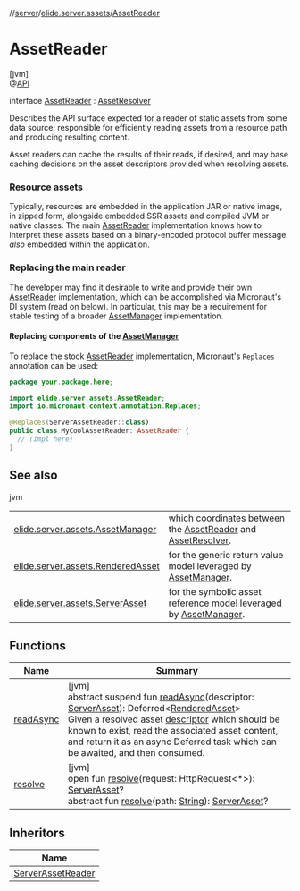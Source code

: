 //[server](../../../index.md)/[elide.server.assets](../index.md)/[AssetReader](index.md)

# AssetReader

[jvm]\
@[API](../../../../../packages/base/base/elide.annotations/-a-p-i/index.md)

interface [AssetReader](index.md) : [AssetResolver](../-asset-resolver/index.md)

Describes the API surface expected for a reader of static assets from some data source; responsible for efficiently reading assets from a resource path and producing resulting content.

Asset readers can cache the results of their reads, if desired, and may base caching decisions on the asset descriptors provided when resolving assets.

###  Resource assets

Typically, resources are embedded in the application JAR or native image, in zipped form, alongside embedded SSR assets and compiled JVM or native classes. The main [AssetReader](index.md) implementation knows how to interpret these assets based on a binary-encoded protocol buffer message *also* embedded within the application.

###  Replacing the main reader

The developer may find it desirable to write and provide their own [AssetReader](index.md) implementation, which can be accomplished via Micronaut's DI system (read on below). In particular, this may be a requirement for stable testing of a broader [AssetManager](../-asset-manager/index.md) implementation.

####  Replacing components of the [AssetManager](../-asset-manager/index.md)

To replace the stock [AssetReader](index.md) implementation, Micronaut's `Replaces` annotation can be used:

```kotlin
package your.package.here;

import elide.server.assets.AssetReader;
import io.micronaut.context.annotation.Replaces;

@Replaces(ServerAssetReader::class)
public class MyCoolAssetReader: AssetReader {
  // (impl here)
}
```

## See also

jvm

| | |
|---|---|
| [elide.server.assets.AssetManager](../-asset-manager/index.md) | which coordinates between the [AssetReader](index.md) and [AssetResolver](../-asset-resolver/index.md). |
| [elide.server.assets.RenderedAsset](../-rendered-asset/index.md) | for the generic return value model leveraged by [AssetManager](../-asset-manager/index.md). |
| [elide.server.assets.ServerAsset](../-server-asset/index.md) | for the symbolic asset reference model leveraged by [AssetManager](../-asset-manager/index.md). |

## Functions

| Name | Summary |
|---|---|
| [readAsync](read-async.md) | [jvm]<br>abstract suspend fun [readAsync](read-async.md)(descriptor: [ServerAsset](../-server-asset/index.md)): Deferred&lt;[RenderedAsset](../-rendered-asset/index.md)&gt;<br>Given a resolved asset [descriptor](read-async.md) which should be known to exist, read the associated asset content, and return it as an async Deferred task which can be awaited, and then consumed. |
| [resolve](../-asset-resolver/resolve.md) | [jvm]<br>open fun [resolve](../-asset-resolver/resolve.md)(request: HttpRequest&lt;*&gt;): [ServerAsset](../-server-asset/index.md)?<br>abstract fun [resolve](../-asset-resolver/resolve.md)(path: [String](https://kotlinlang.org/api/latest/jvm/stdlib/kotlin/-string/index.html)): [ServerAsset](../-server-asset/index.md)? |

## Inheritors

| Name |
|---|
| [ServerAssetReader](../-server-asset-reader/index.md) |
